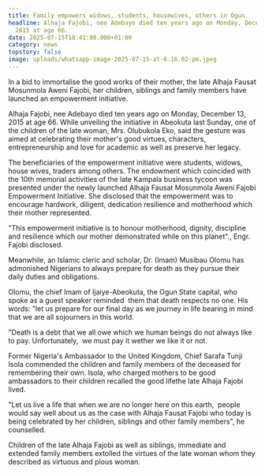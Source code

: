 ```yaml
---
title: Family empowers widows, students, housewives, others in Ogun
headline: Alhaja Fajobi, nee Adebayo died ten years ago on Monday, December 13,
  2015 at age 66.
date: 2025-07-15T18:41:00.000+01:00
category: news
topstory: false
image: uploads/whatsapp-image-2025-07-15-at-6.16.02-pm.jpeg
---
```

In a bid to immortalise the good works of their mother, the late Alhaja Fausat Mosunmola Aweni Fajobi, her children, siblings and family members have launched an empowerment initiative.


Alhaja Fajobi, nee Adebayo died ten years ago on Monday, December 13, 2015 at age 66.
While unveiling the initiative in Abeokuta last Sunday, one of the children of the late woman, Mrs. Olubukola Eko, said the gesture was aimed at celebrating their mother's good virtues, characters,  entrepreneurship and love for academic as well as preserve her legacy.


The beneficiaries of the empowerment initiative were students, widows, house wives, traders among others.
The endowment which coincided with the 10th memorial activities of the late Kampala business tycoon was presented under the newly launched Alhaja Fausat Mosunmola Aweni Fajobi Empowerment Initiative.
She disclosed that the empowerment was to encourage hardwork, diligent, dedication resilience and motherhood which their mother represented.


"This empowerment initiative is to honour motherhood, dignity, discipline and resilience which our mother demonstrated while on this planet"., Engr. Fajobi disclosed.


Meanwhile, an Islamic cleric and scholar, Dr. (Imam) Musibau Olomu has admonished Nigerians to always prepare for death as they pursue their daily duties and obligations.


Olomu, the chief Imam of Ijaiye-Abeokuta, the Ogun State capital, who spoke as a guest speaker reminded  them that death respects no one.
His words: "let us prepare for our final day as we journey in life bearing in mind that we are all sojourners in this world.


"Death is a debt that we all owe which we human beings do not always like to pay. Unfortunately,  we must pay it wether we like it or not.


Former Nigeria's Ambassador to the United Kingdom, Chief Sarafa Tunji Isola commended the children and family members of the deceased for remembering their own.
Isola, who charged mothers to be good ambassadors to their children recalled the good lifethe late Alhaja Fajobi lived.


"Let us live a life that when we are no longer here on this earth,  people would say well about us as the case with Alhaja Fausat Fajobi who today is being celebrated by her children, siblings and other family members", he counselled.


Children of the late Alhaja Fajobi as well as siblings, immediate and extended family members extolled the virtues of the late woman whom they described as virtuous and pious woman.
